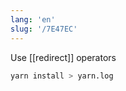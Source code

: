 ```yaml
---
lang: 'en'
slug: '/7E47EC'
---
```


Use [[redirect]] operators

```bash
yarn install > yarn.log
```
